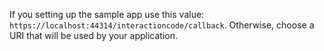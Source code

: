 If you setting up the sample app use this value:
`https://localhost:44314/interactioncode/callback`. Otherwise, choose
a URI that will be used by your application.
